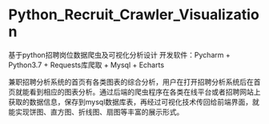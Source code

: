 # Python_Recruit_Crawler_Visualization
基于python招聘岗位数据爬虫及可视化分析设计
开发软件：Pycharm + Python3.7 + Requests库爬取 + Mysql + Echarts

  兼职招聘分析系统的首页有各类图表的综合分析，用户在打开招聘分析系统后在首页就能看到相应的图表分析。通过后端的爬虫程序在各类在线平台或者招聘网站上获取的数据信息，保存到mysql数据库表，再经过可视化技术传回给前端界面，就能实现饼图、直方图、折线图、扇图等丰富的展示形式。
